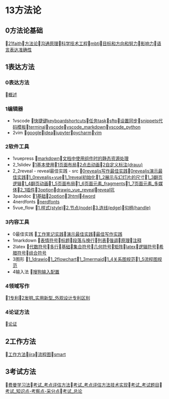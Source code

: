 # 13方法论
## 0方法论基础
📝[21faith](/13方法论/0方法论基础/21faith.md)📝[方法论](/13方法论/0方法论基础/方法论.md)📝[沟通原理](/13方法论/0方法论基础/沟通原理.md)📝[科学技术工程](/13方法论/0方法论基础/科学技术工程.md)📝[mbti](/13方法论/0方法论基础/mbti.md)📝[目标和方向和努力](/13方法论/0方法论基础/目标和方向和努力.md)📝[影响力](/13方法论/0方法论基础/影响力.md)📝[语言表达准确性](/13方法论/0方法论基础/语言表达准确性.md)
## 1表达方法
### 0表达方法
📝[概述](/13方法论/1表达方法/0表达方法/概述.md)
### 1编辑器
- 1vscode 📝[快捷键keyboardshortcuts](/13方法论/1表达方法/1编辑器/1vscode/快捷键keyboardshortcuts.md)📝[任务task](/13方法论/1表达方法/1编辑器/1vscode/任务task.md)📝[sftp](/13方法论/1表达方法/1编辑器/1vscode/sftp.md)📝[设置同步](/13方法论/1表达方法/1编辑器/1vscode/设置同步.md)📝[snippets代码模板](/13方法论/1表达方法/1编辑器/1vscode/snippets代码模板.md)📝[terminal](/13方法论/1表达方法/1编辑器/1vscode/terminal.md)📝[vscode](/13方法论/1表达方法/1编辑器/1vscode/vscode.md)📝[vscode_markdown](/13方法论/1表达方法/1编辑器/1vscode/vscode_markdown.md)📝[vscode_python](/13方法论/1表达方法/1编辑器/1vscode/vscode_python.md)
- 2vim 📝[google](/13方法论/1表达方法/1编辑器/2vim/google.md)📝[idea](/13方法论/1表达方法/1编辑器/2vim/idea.md)📝[jupyter](/13方法论/1表达方法/1编辑器/2vim/jupyter.md)📝[pycharm](/13方法论/1表达方法/1编辑器/2vim/pycharm.md)📝[vim](/13方法论/1表达方法/1编辑器/2vim/vim.md)
### 2软件工具
- 1vuepress 📝[markdown](/13方法论/1表达方法/2软件工具/1vuepress/markdown.md)📝[文档中使用组件时的静态资源处理](/13方法论/1表达方法/2软件工具/1vuepress/文档中使用组件时的静态资源处理.md)
- 2_1slidev 📝[1基本使用](/13方法论/1表达方法/2软件工具/2_1slidev/1基本使用.md)📝[1页面布局](/13方法论/1表达方法/2软件工具/2_1slidev/1页面布局.md)📝[2点击动画](/13方法论/1表达方法/2软件工具/2_1slidev/2点击动画.md)📝[2自定义标注(drauu)](/13方法论/1表达方法/2软件工具/2_1slidev/2自定义标注(drauu).md)
- 2_2reveal 	- reveal最佳实践 		- src 📝[0revealjs写作最佳实践](/13方法论/1表达方法/2软件工具/2_2reveal/0revealjs写作最佳实践.md)📝[0revealjs演示最佳实践](/13方法论/1表达方法/2软件工具/2_2reveal/0revealjs演示最佳实践.md)📝[1_0revealjs+vue](/13方法论/1表达方法/2软件工具/2_2reveal/1_0revealjs+vue.md)📝[1_1reveal初始化](/13方法论/1表达方法/2软件工具/2_2reveal/1_1reveal初始化.md)📝[1_2展示与幻灯片的尺寸](/13方法论/1表达方法/2软件工具/2_2reveal/1_2展示与幻灯片的尺寸.md)📝[1_3翻页逻辑](/13方法论/1表达方法/2软件工具/2_2reveal/1_3翻页逻辑.md)📝[1_4翻页动画](/13方法论/1表达方法/2软件工具/2_2reveal/1_4翻页动画.md)📝[1_5页面布局](/13方法论/1表达方法/2软件工具/2_2reveal/1_5页面布局.md)📝[1_6页面元素_fragments](/13方法论/1表达方法/2软件工具/2_2reveal/1_6页面元素_fragments.md)📝[1_7页面元素_多媒体](/13方法论/1表达方法/2软件工具/2_2reveal/1_7页面元素_多媒体.md)📝[2_1插件](/13方法论/1表达方法/2软件工具/2_2reveal/2_1插件.md)📝[3option](/13方法论/1表达方法/2软件工具/2_2reveal/3option.md)📝[drawio_vue_reveal](/13方法论/1表达方法/2软件工具/2_2reveal/drawio_vue_reveal.md)📝[reveal坑](/13方法论/1表达方法/2软件工具/2_2reveal/reveal坑.md)
- 3pandoc 📝[1基础](/13方法论/1表达方法/2软件工具/3pandoc/1基础.md)📝[2option](/13方法论/1表达方法/2软件工具/3pandoc/2option.md)📝[3html](/13方法论/1表达方法/2软件工具/3pandoc/3html.md)📝[4word](/13方法论/1表达方法/2软件工具/3pandoc/4word.md)
- 4nerdfonts 📝[nerdfonts](/13方法论/1表达方法/2软件工具/4nerdfonts/nerdfonts.md)
- 5vue_flow 📝[1.样式(style)](/13方法论/1表达方法/2软件工具/5vue_flow/1.样式(style).md)📝[2.节点(node)](/13方法论/1表达方法/2软件工具/5vue_flow/2.节点(node).md)📝[3.连线(edge)](/13方法论/1表达方法/2软件工具/5vue_flow/3.连线(edge).md)📝[句柄(handle)](/13方法论/1表达方法/2软件工具/5vue_flow/句柄(handle).md)
### 3内容工具
- 0最佳实践 📝[工作笔记实践](/13方法论/1表达方法/3内容工具/0最佳实践/工作笔记实践.md)📝[演示最佳实践](/13方法论/1表达方法/3内容工具/0最佳实践/演示最佳实践.md)📝[最佳写作实践](/13方法论/1表达方法/3内容工具/0最佳实践/最佳写作实践.md)
- 1markdown 📝[表情符号](/13方法论/1表达方法/3内容工具/1markdown/表情符号.md)📝[标题](/13方法论/1表达方法/3内容工具/1markdown/标题.md)📝[段落与换行](/13方法论/1表达方法/3内容工具/1markdown/段落与换行.md)📝[列表](/13方法论/1表达方法/3内容工具/1markdown/列表.md)📝[强调](/13方法论/1表达方法/3内容工具/1markdown/强调.md)📝[原理](/13方法论/1表达方法/3内容工具/1markdown/原理.md)📝[注释](/13方法论/1表达方法/3内容工具/1markdown/注释.md)
- 2latex 📝[代数符号](/13方法论/1表达方法/3内容工具/2latex/代数符号.md)📝[多行](/13方法论/1表达方法/3内容工具/2latex/多行.md)📝[基础](/13方法论/1表达方法/3内容工具/2latex/基础.md)📝[集合符号](/13方法论/1表达方法/3内容工具/2latex/集合符号.md)📝[几何符号](/13方法论/1表达方法/3内容工具/2latex/几何符号.md)📝[矩阵](/13方法论/1表达方法/3内容工具/2latex/矩阵.md)📝[latex](/13方法论/1表达方法/3内容工具/2latex/latex.md)📝[逻辑符号](/13方法论/1表达方法/3内容工具/2latex/逻辑符号.md)📝[希腊符号](/13方法论/1表达方法/3内容工具/2latex/希腊符号.md)📝[组合符号](/13方法论/1表达方法/3内容工具/2latex/组合符号.md)
- 3图形 📝[1_1drawio](/13方法论/1表达方法/3内容工具/3图形/1_1drawio.md)📝[1_2flowchart](/13方法论/1表达方法/3内容工具/3图形/1_2flowchart.md)📝[1_3mermaid](/13方法论/1表达方法/3内容工具/3图形/1_3mermaid.md)📝[1_4关系图规范](/13方法论/1表达方法/3内容工具/3图形/1_4关系图规范.md)📝[1_5流程图规范](/13方法论/1表达方法/3内容工具/3图形/1_5流程图规范.md)
- 4输入法 📝[搜狗输入配置](/13方法论/1表达方法/3内容工具/4输入法/搜狗输入配置.md)
### 4领域写作
📝[1专利](/13方法论/1表达方法/4领域写作/1专利.md)📝[2发明_实用新型_外观设计专利区别](/13方法论/1表达方法/4领域写作/2发明_实用新型_外观设计专利区别.md)
### 4论证方法
📝[论证](/13方法论/1表达方法/4论证方法/论证.md)
## 2工作方法
📝[工作方法](/13方法论/2工作方法/工作方法.md)📝[jira](/13方法论/2工作方法/jira.md)📝[流程图](/13方法论/2工作方法/流程图.md)📝[smart](/13方法论/2工作方法/smart.md)
## 3考试方法
📝[费曼学习法](/13方法论/3考试方法/费曼学习法.md)📝[考试_考点评估方法](/13方法论/3考试方法/考试_考点评估方法.md)📝[考试_考点评估方法技术实现](/13方法论/3考试方法/考试_考点评估方法技术实现.md)📝[考试_考试题目](/13方法论/3考试方法/考试_考试题目.md)📝[考试_知识点-考察点-采分点](/13方法论/3考试方法/考试_知识点-考察点-采分点.md)📝[考试_总论](/13方法论/3考试方法/考试_总论.md)
